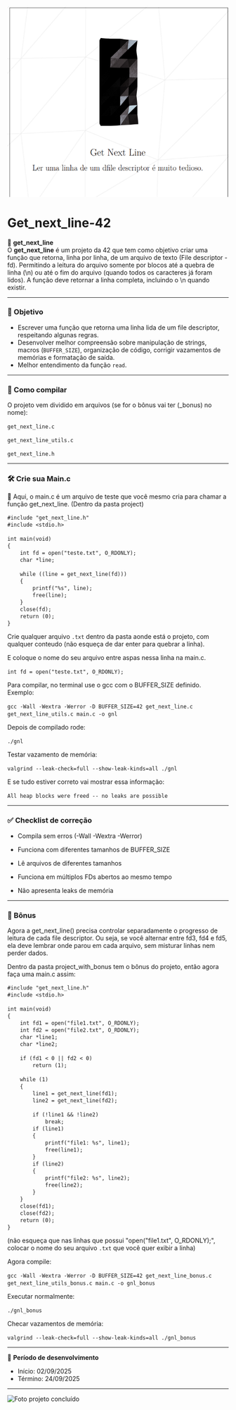 ![Foto do projeto](img/get_next_line.png)

# Get_next_line-42  

📌 **get_next_line**  
O **get_next_line** é um projeto da 42 que tem como objetivo criar uma função que retorna, linha por linha, de um arquivo de texto (File descriptor - fd).
Permitindo a leitura do arquivo somente por blocos até a quebra de linha (\n) ou até o fim do arquivo (quando todos os caracteres já foram lidos).
A função deve retornar a linha completa, incluindo o \n quando existir.

---

### 🎯 Objetivo  
- Escrever uma função que retorna uma linha lida de um file descriptor, respeitando algunas regras. 
- Desenvolver melhor compreensão sobre manipulação de strings, macros (`BUFFER_SIZE`), organização de código, corrigir vazamentos de memórias e formatação de saída.  
- Melhor entendimento da função `read`.
---

### 🚀 Como compilar

O projeto vem dividido em arquivos (se for o bônus vai ter (_bonus) no nome):

`get_next_line.c`

`get_next_line_utils.c`

`get_next_line.h`

---

### 🛠️ Crie sua Main.c

📌 Aqui, o main.c é um arquivo de teste que você mesmo cria para chamar a função get_next_line. (Dentro da pasta project)
```
#include "get_next_line.h"
#include <stdio.h>

int main(void)
{
    int fd = open("teste.txt", O_RDONLY);
    char *line;

    while ((line = get_next_line(fd)))
    {
        printf("%s", line);
        free(line);
    }
    close(fd);
    return (0);
}

```
Crie qualquer arquivo `.txt` dentro da pasta aonde está o projeto, com qualquer conteudo (não esqueça de dar enter para quebrar a linha).

E coloque o nome do seu arquivo entre aspas nessa linha na main.c.

```int fd = open("teste.txt", O_RDONLY);```

Para compilar, no terminal use o gcc com o BUFFER_SIZE definido. Exemplo:

```gcc -Wall -Wextra -Werror -D BUFFER_SIZE=42 get_next_line.c get_next_line_utils.c main.c -o gnl```

Depois de compilado rode:

```./gnl```

Testar vazamento de memória:

```valgrind --leak-check=full --show-leak-kinds=all ./gnl```

E se tudo estiver correto vai mostrar essa informação:

```All heap blocks were freed -- no leaks are possible```

---

### ✅ Checklist de correção

- Compila sem erros (-Wall -Wextra -Werror)

- Funciona com diferentes tamanhos de BUFFER_SIZE

- Lê arquivos de diferentes tamanhos

- Funciona em múltiplos FDs abertos ao mesmo tempo

- Não apresenta leaks de memória

---

### 🎁 Bônus

Agora a get_next_line() precisa controlar separadamente o progresso de leitura de cada file descriptor.
Ou seja, se você alternar entre fd3, fd4 e fd5, ela deve lembrar onde parou em cada arquivo, sem misturar linhas nem perder dados.

Dentro da pasta project_with_bonus tem o bônus do projeto, então agora faça uma main.c assim:
```
#include "get_next_line.h"
#include <stdio.h>

int main(void)
{
    int fd1 = open("file1.txt", O_RDONLY);
    int fd2 = open("file2.txt", O_RDONLY);
    char *line1;
    char *line2;

    if (fd1 < 0 || fd2 < 0)
        return (1);

    while (1)
    {
        line1 = get_next_line(fd1);
        line2 = get_next_line(fd2);

        if (!line1 && !line2)
            break;
        if (line1)
        {
            printf("file1: %s", line1);
            free(line1);
        }
        if (line2)
        {
            printf("file2: %s", line2);
            free(line2);
        }
    }
    close(fd1);
    close(fd2);
    return (0);
}

```
(não esqueça que nas linhas que possui "open("file1.txt", O_RDONLY);", colocar o nome do seu arquivo `.txt` que você quer exibir a linha)

Agora compile:

```gcc -Wall -Wextra -Werror -D BUFFER_SIZE=42 get_next_line_bonus.c get_next_line_utils_bonus.c main.c -o gnl_bonus```

Executar normalmente:

```./gnl_bonus```

Checar vazamentos de memória: 

```valgrind --leak-check=full --show-leak-kinds=all ./gnl_bonus```

---

📅 **Período de desenvolvimento**  
- Início: 02/09/2025  
- Término: 24/09/2025  

---

![Foto projeto concluído](img/gnl_finish.png)
